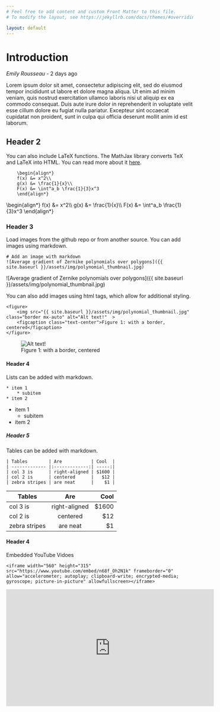 ```yaml
---
# Feel free to add content and custom Front Matter to this file.
# To modify the layout, see https://jekyllrb.com/docs/themes/#overriding-theme-defaults

layout: default
---
```


# Introduction

*Emily Rousseau*  - 2 days ago

Lorem ipsum dolor sit amet, consectetur adipiscing elit, sed do eiusmod tempor incididunt ut labore et dolore magna aliqua. Ut enim ad minim veniam, quis nostrud exercitation ullamco laboris nisi ut aliquip ex ea commodo consequat. Duis aute irure dolor in reprehenderit in voluptate velit esse cillum dolore eu fugiat nulla pariatur. Excepteur sint occaecat cupidatat non proident, sunt in culpa qui officia deserunt mollit anim id est laborum.

## Header 2

You can also include LaTeX functions. The MathJax library converts TeX and LaTeX into HTML. You can read more about it <a target="_blank" href="http://docs.mathjax.org/en/latest/basic/mathematics.html">here</a>.

```
    \begin{align*}
    f(x) &= x^2\\
    g(x) &= \frac{1}{x}\\
    F(x) &= \int^a_b \frac{1}{3}x^3
    \end{align*}
```

<div class="">
\begin{align*}
  f(x) &= x^2\\
  g(x) &= \frac{1}{x}\\
  F(x) &= \int^a_b \frac{1}{3}x^3
\end{align*}
</div>

### Header 3

Load images from the github repo or from another source. You can add images using markdown.

```
# Add an image with markdown
![Average gradient of Zernike polynomials over polygons]({{ site.baseurl }}/assets/img/polynomial_thumbnail.jpg)

```

![Average gradient of Zernike polynomials over polygons]({{ site.baseurl }}/assets/img/polynomial_thumbnail.jpg)

You can also add images using html tags, which allow for additional styling.

```
<figure>
    <img src="{{ site.baseurl }}/assets/img/polynomial_thumbnail.jpg" class="border mx-auto" alt="Alt text!"  >
    <figcaption class="text-center">Figure 1: with a border, centered</figcaption>
</figure>
```

<figure >
    <img src="{{ site.baseurl }}/assets/img/polynomial_thumbnail.jpg" class="border mx-auto" alt="Alt text!"  >
    <figcaption class="text-center">Figure 1: with a border, centered</figcaption>
</figure>




#### Header 4

Lists can be added with markdown.

```
* item 1
    * subitem
* item 2
```

* item 1
    * subitem
* item 2



##### Header 5

Tables can be added with markdown.
```
| Tables        | Are           | Cool  |
| ------------- |:-------------:| -----:|
| col 3 is      | right-aligned | $1600 |
| col 2 is      | centered      |   $12 |
| zebra stripes | are neat      |    $1 |
```

| Tables        | Are           | Cool  |
| ------------- |:-------------:| -----:|
| col 3 is      | right-aligned | $1600 |
| col 2 is      | centered      |   $12 |
| zebra stripes | are neat      |    $1 |


#### Header 4
Embedded YouTube Vidoes

```
<iframe width="560" height="315" src="https://www.youtube.com/embed/n68f_Oh2N1k" frameborder="0" allow="accelerometer; autoplay; clipboard-write; encrypted-media; gyroscope; picture-in-picture" allowfullscreen></iframe>
```
<div class="overflow-auto">
<iframe width="560" height="315" src="https://www.youtube.com/embed/n68f_Oh2N1k" frameborder="0" allow="accelerometer; autoplay; clipboard-write; encrypted-media; gyroscope; picture-in-picture" allowfullscreen></iframe>
</div>
